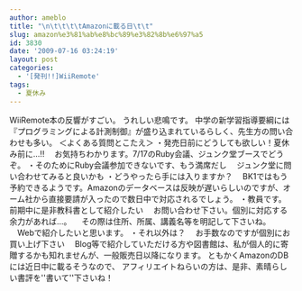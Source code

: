 ```yaml
---
author: ameblo
title: "\n\t\t\t\tAmazonに載る日\t\t"
slug: amazon%e3%81%ab%e8%bc%89%e3%82%8b%e6%97%a5
id: 3830
date: '2009-07-16 03:24:19'
layout: post
categories:
  - '[発刊!!]WiiRemote'
tags:
  - 夏休み
---
```


WiiRemote本の反響がすごい。 うれしい悲鳴です。 中学の新学習指導要綱には『プログラミングによる計測制御』が盛り込まれているらしく、先生方の問い合わせも多い。 ＜よくある質問とこたえ＞ ・発売日前にどうしても欲しい！夏休み前に...!! 　お気持ちわかります。7/17のRuby会議、ジュンク堂ブースでどうぞ。 ・そのためにRuby会議参加できないです、もう満席だし 　ジュンク堂に問い合わせてみると良いかも ・どうやったら手には入りますか？ 　BK1ではもう予約できるようです。Amazonのデータベースは反映が遅いらしいのですが、オーム社から直接要請が入ったので数日中で対応されるでしょう。 ・教員です。前期中に是非教科書として紹介したい 　お問い合わせ下さい。個別に対応する余力があれば...。 　その際は住所、所属、講義名等を明記して下さいね。 　Webで紹介したいと思います。 ・それ以外は？ 　お手数なのですが個別にお買い上げ下さい 　Blog等で紹介していただける方や図書館は、私が個人的に寄贈するかも知れませんが、一般販売日以降になります。 ともかくAmazonのDBには近日中に載るそうなので、 アフィリエイトねらいの方は、是非、素晴らしい書評を''書いて''下さいね！